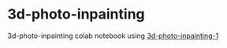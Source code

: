 # 3d-photo-inpainting
3d-photo-inpainting colab notebook using [3d-photo-inpainting-1](https://github.com/loretoparisi/3d-photo-inpainting-1)
